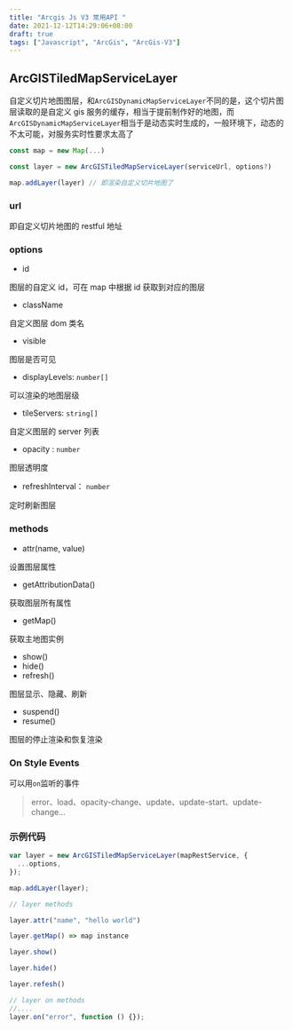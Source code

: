```yaml
---
title: "Arcgis Js V3 常用API "
date: 2021-12-12T14:29:06+08:00
draft: true
tags: ["Javascript", "ArcGis", "ArcGis-V3"]
---
```


## ArcGISTiledMapServiceLayer

自定义切片地图图层，和`ArcGISDynamicMapServiceLayer`不同的是，这个切片图层读取的是自定义 gis 服务的缓存，相当于提前制作好的地图，而`ArcGISDynamicMapServiceLayer`相当于是动态实时生成的，一般环境下，动态的不太可能，对服务实时性要求太高了

```js
const map = new Map(...)

const layer = new ArcGISTiledMapServiceLayer(serviceUrl, options?)

map.addLayer(layer) // 即渲染自定义切片地图了
```

### url

即自定义切片地图的 restful 地址

### options

- id

图层的自定义 id，可在 map 中根据 id 获取到对应的图层

- className

自定义图层 dom 类名

- visible

图层是否可见

- displayLevels: `number[]`

可以渲染的地图层级

- tileServers: `string[]`

自定义图层的 server 列表

- opacity : `number`

图层透明度

- refreshInterval： `number`

定时刷新图层

### methods

- attr(name, value)

设置图层属性

- getAttributionData()

获取图层所有属性

- getMap()

获取主地图实例

- show()
- hide()
- refresh()

图层显示、隐藏、刷新

- suspend()
- resume()

图层的停止渲染和恢复渲染

### On Style Events

可以用`on`监听的事件

> error、load、opacity-change、update、update-start、update-change...

### 示例代码

```js
var layer = new ArcGISTiledMapServiceLayer(mapRestService, {
  ...options,
});

map.addLayer(layer);

// layer methods

layer.attr("name", "hello world")

layer.getMap() => map instance

layer.show()

layer.hide()

layer.refesh()

// layer on methods
//....
layer.on("error", function () {});
```

